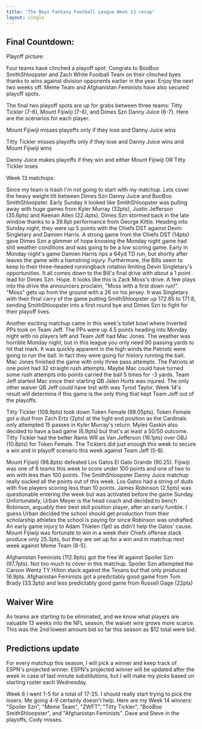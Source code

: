 ```yaml
---
title: "The Boys Fantasy Football League Week 13 recap"
layout: single
---
```


## Final Countdown:

Playoff picture:

Four teams have clinched a playoff spot. Congrats to BooBoo SmithShloopster and Zach White Football Team on their clinched byes thanks to wins against division opponents earlier in the year. Enjoy the next two weeks off. Meme Team and Afghanistan Feminists have also secured playoff spots.

The final two playoff spots are up for grabs between three teams: Titty Tickler (7-6), Mount Fijiwiji (7-6), and Dimes Szn Danny Juice (6-7). Here are the scenarios for each player.

Mount Fijiwiji misses playoffs only if they lose and Danny Juice wins

Titty Tickler misses playoffs only if they lose and Danny Juice wins and Mount Fijiwiji wins

Danny Juice makes playoffs if they win and either Mount Fijiwiji OR Titty Tickler loses

Week 13 matchups:

Since my team is trash I'm not going to start with my matchup. Lets cover the heavy weight tilt between Dimes Szn Danny Juice and BooBoo SmithShloopster. Early Sunday it looked like SmithShloopster was pulling away with huge games from Kyler Murray (32pts), Justin Jefferson (35.6pts) and Keenan Allen (22.4pts). Dimes Szn stormed back in the late window thanks to a 39.6pt performance from George Kittle. Heading into Sunday night, they were up 5 points with the Chiefs DST against Devin Singletary and Damien Harris. A strong game from the Chiefs DST (14pts) gave Dimes Szn a glimmer of hope knowing the Monday night game had shit weather conditions and was going to be a low scoring game. Early in Monday night's game Damien Harris rips a 64yd TD run, but shortly after leaves the game with a hamstring injury. Furthermore, the Bills seem to keep to their three-headed runningback rotation limiting Devin Singletary's opportunities. It all comes down to the Bill's final drive with about a 1 point lead for Dimes Szn. Hope. It looks like this is Zack Moss's drive. A few plays into the drive the announcers proclaim, "Moss with a first down run!". "Moss" gets up from the ground with a 26 on his jersey. It was Singletary with their final carry of the game putting SmithShloopster up 172.85 to 171.8, sending SmithShloopster into a first round bye and Dimes Szn to fight for their playoff lives.

Another exciting matchup came in this week's toilet bowl where Inverted PPs took on Team Jeff. The PPs were up 4.5 points heading into Monday night with no players left and Team Jeff had Mac Jones. The weather was horrible Monday night, but in this league you only need 90 passing yards to hit that mark. It was quickly apparent in the high winds the Patriots were going to run the ball. In fact they were going for history running the ball. Mac Jones finished the game with only three pass attempts. The Patriots at one point had 32 straight rush attempts. Maybe Mac could have turned some rush attempts into points carried the ball 5 times for -3 yards. Team Jeff started Mac since their starting QB Jalen Hurts was injured. The only other waiver QB Jeff could have lost with was Tyrod Taylor. Week 14's result will determine if this game is the only thing that kept Team Jeff out of the playoffs.

Titty Tickler (108.9pts) took down Token Female (98.05pts). Token Female got a dud from Zach Ertz (2pts) at the tight end position as the Cardinals only attempted 15 passes in Kyler Murray's return. Myles Gaskin also decided to have a bad game (6.9pts) but that's at least a 50/50 outcome. Titty Tickler had the better Rams WR as Van Jefferson (16.1pts) over OBJ (10.8pts) for Token Female. The Ticklers did just enough this week to secure a win and in playoff scenario this week against Team Jeff (5-8).

Mount Fijiwiji (98.8pts) defeated Los Gatos El Gato Grande (90.25). Fijiwiji was one of 6 teams this week to score under 100 points and one of two to win with less than 100 points. The SmithShloopster Danny Juice matchup really sucked all the points out of this week. Los Gatos had a string of duds with five players scoring less than 10 points. James Robinson (2.5pts) was questionable entering the week but was activated before the game Sunday. Unfortunately, Urban Meyer is the head coach and decided to bench Robinson, arguably their best skill position player, after an early fumble. I guess Urban decided the school should get production from their scholarship athletes the school is paying for since Robinson was undrafted. An early game injury to Adam Thielen (1pt) as didn't help the Gatos' cause. Mount Fijiwiji was fortunate to win in a week their Chiefs offense stack produce only 25.3pts, but they are set up for a win and in matchup next week against Meme Team (8-5).

Afghanistan Feminists (112.9pts) got the free W against Spoiler Szn (97.7pts). Not too much to cover in this matchup. Spoiler Szn attempted the Carson Wentz TY Hilton stack against the Texans but that only produced 16.9pts. Afghanistan Feminists got a predictably good game from Tom Brady (33.3pts) and less predictably good game from Russell Gage (22pts)

## Waiver Wire

As teams are starting to be eliminated, and we know what players are valuable 13 weeks into the NFL season, the waiver wire grows more scarce. This was the 2nd lowest amount bid so far this season as $12 total were bid.

## Predictions update
For every matchup this season, I will pick a winner and keep track of ESPN's projected winner. ESPN's projected winner will be updated after the week in case of last minute substitutions, but I will make my picks based on starting roster each Wednesday.

Week 6 I went 1-5 for a total of 17-25. I should really start trying to pick the losers. Me going 4-9 certainly doesn't help. Here are my Week 14 winners:
"Spoiler Szn", "Meme Team", "ZWFT", "Titty Tickler", "BooBoo SmithShloopster", and "Afghanistan Feminists". Dave and Steve in the playoffs, Cody misses.
